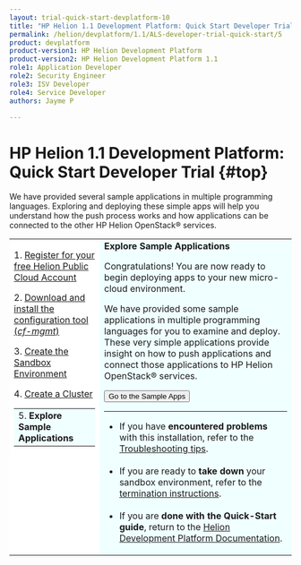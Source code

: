 ```yaml
---
layout: trial-quick-start-devplatform-10
title: "HP Helion 1.1 Development Platform: Quick Start Developer Trial Step 5"
permalink: /helion/devplatform/1.1/ALS-developer-trial-quick-start/5
product: devplatform
product-version1: HP Helion Development Platform
product-version2: HP Helion Development Platform 1.1
role1: Application Developer
role2: Security Engineer
role3: ISV Developer 
role4: Service Developer
authors: Jayme P

---
```

<!--PUBLISHED-->

<script>
function PageRefresh {
onLoad="window.refresh"
}
PageRefresh();
</script>

# HP Helion 1.1 Development Platform: Quick Start Developer Trial {#top}

We have provided several sample applications in multiple programming languages. Exploring and deploying these simple apps will help you understand how the push process works and how applications can be connected to the other HP Helion OpenStack&#174; services. 


<table style="background-color: #FFF; vertical-align:top;">
<tr style="padding: 0;">
<td style="vertical-align:top;">
<p>
1. <a href="http://15.184.32.138/helion/devplatform/1.1/ALS-developer-trial-quick-start/">Register for your free Helion Public Cloud Account</a>
</p><p>
2. <a href="http://15.184.32.138/helion/devplatform/1.1/ALS-developer-trial-quick-start/2">Download and install the configuration tool (<i>cf-mgmt</i>)</a>
</p><p>
3. <a href="http://15.184.32.138/helion/devplatform/1.1/ALS-developer-trial-quick-start/3">Create the Sandbox Environment</a></p>
<p>
4. <a href="http://15.184.32.138/helion/devplatform/1.1/ALS-developer-trial-quick-start/4">Create a Cluster</a></p>
  <table border="0" style="background-color: #FFF;">
   <tr>
   <td style="background-color: #F0FFFF;">
    5. <b>Explore Sample Applications</b>
   </td>
   </tr>
   </table>
</p>
</td>

<td style="background-color: #F0FFFF; vertical-align: top;"><b>Explore Sample Applications</b>
<p>Congratulations! You are now ready to begin deploying apps to your new micro-cloud environment.</p>

We have provided some sample applications in multiple programming languages</a> for you to examine and deploy. These very simple applications provide insight on how to push applications and connect those applications to HP Helion OpenStack&#174; services.
</p><p><form action="http://15.184.32.138/helion/devplatform/1.1/appdev/" target="_blank" method="get">
    <input type="submit" value="Go to the Sample Apps" 
         name="Submit" id="frm1_submit" />
</form></p><hr>
<ul>
<li>If you have <b>encountered problems</b> with this installation, refer to the <a href="http://15.184.32.138/helion/devplatform/1.1/ALS-developer-trial-quick-start/6">Troubleshooting tips</a>.</li><br />
<li>If you are ready to <b>take down</b> your sandbox environment, refer to the <a href="http://15.184.32.138/helion/devplatform/1.1/ALS-developer-trial-quick-start/6">termination instructions</a>.</li><br />
<li>If you are <b>done with the Quick-Start guide</b>, return to the <a href="http://15.184.32.138/helion/devplatform/1.1/">Helion Development Platform Documentation</a>.</li>
</ul>
</td>
</tr>
</table>